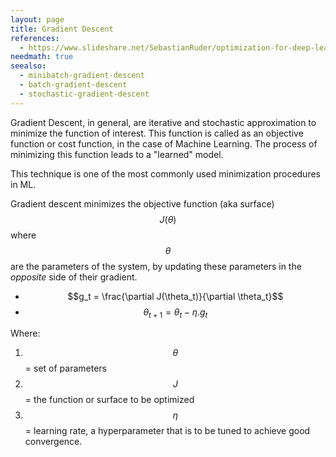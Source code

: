 ```yaml
---
layout: page
title: Gradient Descent
references:
  - https://www.slideshare.net/SebastianRuder/optimization-for-deep-learning
needmath: true
seealso:
  - minibatch-gradient-descent
  - batch-gradient-descent
  - stochastic-gradient-descent
---
```

Gradient Descent, in general, are iterative and stochastic approximation to
minimize the function of interest. This function is called as an objective
function or cost function, in the case of Machine Learning. The process of
minimizing this function leads to a "learned" model.

This technique is one of the most commonly used minimization procedures in ML.

Gradient descent minimizes the objective function (aka surface) $$J(\theta)$$
where $$\theta$$ are the parameters of the system, by updating these parameters
in the *opposite* side of their gradient.

* $$g_t = \frac{\partial J(\theta_t)}{\partial \theta_t}$$
* $$\theta_{t+1} = \theta_t - \eta . g_t$$

Where:
1. $$\theta$$ = set of parameters
2. $$J$$ = the function or surface to be optimized
3. $$\eta$$ = learning rate, a hyperparameter that is to be tuned to achieve
   good convergence.
